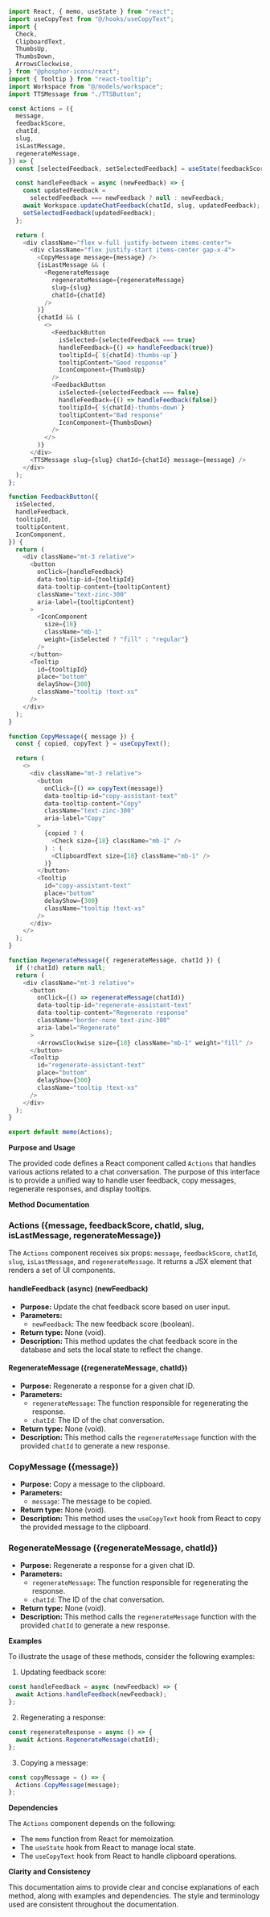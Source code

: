 ```javascript
import React, { memo, useState } from "react";
import useCopyText from "@/hooks/useCopyText";
import {
  Check,
  ClipboardText,
  ThumbsUp,
  ThumbsDown,
  ArrowsClockwise,
} from "@phosphor-icons/react";
import { Tooltip } from "react-tooltip";
import Workspace from "@/models/workspace";
import TTSMessage from "./TTSButton";

const Actions = ({
  message,
  feedbackScore,
  chatId,
  slug,
  isLastMessage,
  regenerateMessage,
}) => {
  const [selectedFeedback, setSelectedFeedback] = useState(feedbackScore);

  const handleFeedback = async (newFeedback) => {
    const updatedFeedback =
      selectedFeedback === newFeedback ? null : newFeedback;
    await Workspace.updateChatFeedback(chatId, slug, updatedFeedback);
    setSelectedFeedback(updatedFeedback);
  };

  return (
    <div className="flex w-full justify-between items-center">
      <div className="flex justify-start items-center gap-x-4">
        <CopyMessage message={message} />
        {isLastMessage && (
          <RegenerateMessage
            regenerateMessage={regenerateMessage}
            slug={slug}
            chatId={chatId}
          />
        )}
        {chatId && (
          <>
            <FeedbackButton
              isSelected={selectedFeedback === true}
              handleFeedback={() => handleFeedback(true)}
              tooltipId={`${chatId}-thumbs-up`}
              tooltipContent="Good response"
              IconComponent={ThumbsUp}
            />
            <FeedbackButton
              isSelected={selectedFeedback === false}
              handleFeedback={() => handleFeedback(false)}
              tooltipId={`${chatId}-thumbs-down`}
              tooltipContent="Bad response"
              IconComponent={ThumbsDown}
            />
          </>
        )}
      </div>
      <TTSMessage slug={slug} chatId={chatId} message={message} />
    </div>
  );
};

function FeedbackButton({
  isSelected,
  handleFeedback,
  tooltipId,
  tooltipContent,
  IconComponent,
}) {
  return (
    <div className="mt-3 relative">
      <button
        onClick={handleFeedback}
        data-tooltip-id={tooltipId}
        data-tooltip-content={tooltipContent}
        className="text-zinc-300"
        aria-label={tooltipContent}
      >
        <IconComponent
          size={18}
          className="mb-1"
          weight={isSelected ? "fill" : "regular"}
        />
      </button>
      <Tooltip
        id={tooltipId}
        place="bottom"
        delayShow={300}
        className="tooltip !text-xs"
      />
    </div>
  );
}

function CopyMessage({ message }) {
  const { copied, copyText } = useCopyText();

  return (
    <>
      <div className="mt-3 relative">
        <button
          onClick={() => copyText(message)}
          data-tooltip-id="copy-assistant-text"
          data-tooltip-content="Copy"
          className="text-zinc-300"
          aria-label="Copy"
        >
          {copied ? (
            <Check size={18} className="mb-1" />
          ) : (
            <ClipboardText size={18} className="mb-1" />
          )}
        </button>
        <Tooltip
          id="copy-assistant-text"
          place="bottom"
          delayShow={300}
          className="tooltip !text-xs"
        />
      </div>
    </>
  );
}

function RegenerateMessage({ regenerateMessage, chatId }) {
  if (!chatId) return null;
  return (
    <div className="mt-3 relative">
      <button
        onClick={() => regenerateMessage(chatId)}
        data-tooltip-id="regenerate-assistant-text"
        data-tooltip-content="Regenerate response"
        className="border-none text-zinc-300"
        aria-label="Regenerate"
      >
        <ArrowsClockwise size={18} className="mb-1" weight="fill" />
      </button>
      <Tooltip
        id="regenerate-assistant-text"
        place="bottom"
        delayShow={300}
        className="tooltip !text-xs"
      />
    </div>
  );
}

export default memo(Actions);

```
**Purpose and Usage**

The provided code defines a React component called `Actions` that handles various actions related to a chat conversation. The purpose of this interface is to provide a unified way to handle user feedback, copy messages, regenerate responses, and display tooltips.

**Method Documentation**

### Actions ({message, feedbackScore, chatId, slug, isLastMessage, regenerateMessage})

The `Actions` component receives six props: `message`, `feedbackScore`, `chatId`, `slug`, `isLastMessage`, and `regenerateMessage`. It returns a JSX element that renders a set of UI components.

#### handleFeedback (async) (newFeedback)

* **Purpose:** Update the chat feedback score based on user input.
* **Parameters:**
	+ `newFeedback`: The new feedback score (boolean).
* **Return type:** None (void).
* **Description:** This method updates the chat feedback score in the database and sets the local state to reflect the change.

#### RegenerateMessage ({regenerateMessage, chatId})

* **Purpose:** Regenerate a response for a given chat ID.
* **Parameters:**
	+ `regenerateMessage`: The function responsible for regenerating the response.
	+ `chatId`: The ID of the chat conversation.
* **Return type:** None (void).
* **Description:** This method calls the `regenerateMessage` function with the provided `chatId` to generate a new response.

### CopyMessage ({message})

* **Purpose:** Copy a message to the clipboard.
* **Parameters:**
	+ `message`: The message to be copied.
* **Return type:** None (void).
* **Description:** This method uses the `useCopyText` hook from React to copy the provided message to the clipboard.

### RegenerateMessage ({regenerateMessage, chatId})

* **Purpose:** Regenerate a response for a given chat ID.
* **Parameters:**
	+ `regenerateMessage`: The function responsible for regenerating the response.
	+ `chatId`: The ID of the chat conversation.
* **Return type:** None (void).
* **Description:** This method calls the `regenerateMessage` function with the provided `chatId` to generate a new response.

**Examples**

To illustrate the usage of these methods, consider the following examples:

1. Updating feedback score:
```javascript
const handleFeedback = async (newFeedback) => {
  await Actions.handleFeedback(newFeedback);
};
```
2. Regenerating a response:
```javascript
const regenerateResponse = async () => {
  await Actions.RegenerateMessage(chatId);
};
```
3. Copying a message:
```javascript
const copyMessage = () => {
  Actions.CopyMessage(message);
};
```

**Dependencies**

The `Actions` component depends on the following:

* The `memo` function from React for memoization.
* The `useState` hook from React to manage local state.
* The `useCopyText` hook from React to handle clipboard operations.

**Clarity and Consistency**

This documentation aims to provide clear and concise explanations of each method, along with examples and dependencies. The style and terminology used are consistent throughout the documentation.